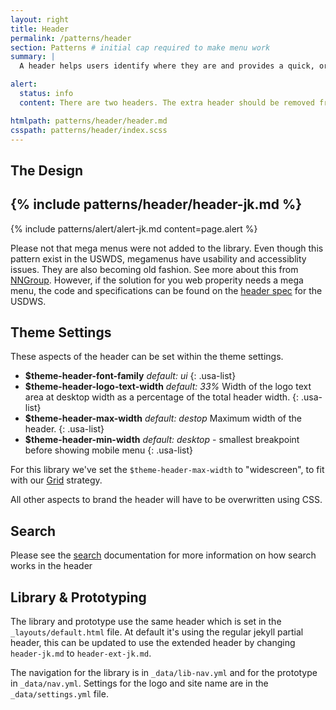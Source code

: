 ```yaml
---
layout: right
title: Header
permalink: /patterns/header
section: Patterns # initial cap required to make menu work
summary: |
  A header helps users identify where they are and provides a quick, organized way to reach the main sections of a website.

alert:
  status: info
  content: There are two headers. The extra header should be removed from the system, once you've chosen your version.

htmlpath: patterns/header/header.md
csspath: patterns/header/index.scss
---
```

## The Design
{% include patterns/header/header-jk.md %}
---

{% include patterns/alert/alert-jk.md content=page.alert %}

Please not that mega menus were not added to the library. Even though this pattern exist in the USWDS, megamenus have usability and accessiblity issues. They are also becoming old fashion. See more about this from [NNGroup](https://www.nngroup.com/articles/mega-menus-work-well/). However, if the solution for you web properity needs a mega menu, the code and specifications can be found on the [header spec](https://designsystem.digital.gov/components/header/) for the USDWS.  

## Theme Settings
These aspects of the header can be set within the theme settings.
- __$theme-header-font-family__  _default: ui_
{: .usa-list}
- __$theme-header-logo-text-width__ _default: 33%_  Width of the logo text area at desktop width as a percentage of the total header width.
{: .usa-list}
- __$theme-header-max-width__ _default: destop_ Maximum width of the header.
{: .usa-list}
- __$theme-header-min-width__ _default: desktop_ - smallest breakpoint before showing mobile menu
{: .usa-list}

For this library we've set the `$theme-header-max-width` to "widescreen", to fit with our [Grid](/styles/grid) strategy.

All other aspects to brand the header will have to be overwritten using CSS.

## Search
Please see the [search](/patterns/search) documentation for more information on how search works in the header

## Library & Prototyping
The library and prototype use the same header which is set in the `_layouts/default.html` file. At default it's using the regular jekyll partial header, this can be updated to use the extended header by changing `header-jk.md` to `header-ext-jk.md`.

The navigation for the library is in `_data/lib-nav.yml` and for the prototype in `_data/nav.yml`. Settings for the logo and site name are in the `_data/settings.yml` file.


